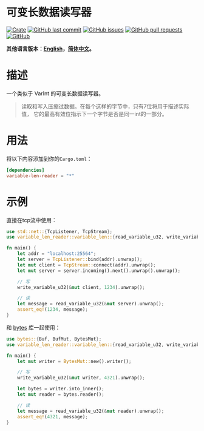 # 可变长数据读写器

[![Crate](https://img.shields.io/crates/v/variable-len-reader.svg)](https://crates.io/crates/variable-len-reader)
[![GitHub last commit](https://img.shields.io/github/last-commit/xuxiaocheng0201/variable-len-reader)](https://github.com/xuxiaocheng0201/variable-len-reader/commits/master)
[![GitHub issues](https://img.shields.io/github/issues-raw/xuxiaocheng0201/variable-len-reader)](https://github.com/xuxiaocheng0201/variable-len-reader/issues)
[![GitHub pull requests](https://img.shields.io/github/issues-pr/xuxiaocheng0201/variable-len-reader)](https://github.com/xuxiaocheng0201/variable-len-reader/pulls)
[![GitHub](https://img.shields.io/github/license/xuxiaocheng0201/variable-len-reader)](https://github.com/xuxiaocheng0201/variable-len-reader/blob/master/LICENSE)

**其他语言版本：[English](README.md)，[简体中文](README_zh.md)。**

# 描述

一个类似于 VarInt 的可变长数据读写器。

>读取和写入压缩过数据。在每个这样的字节中，只有7位将用于描述实际值，
它的最高有效位指示下一个字节是否是同一int的一部分。

# 用法

将以下内容添加到你的`Cargo.toml`：

```toml
[dependencies]
variable-len-reader = "*"
```


# 示例

直接在tcp流中使用：

```rust
use std::net::{TcpListener, TcpStream};
use variable_len_reader::variable_len::{read_variable_u32, write_variable_u32};

fn main() {
    let addr = "localhost:25564";
    let server = TcpListener::bind(addr).unwrap();
    let mut client = TcpStream::connect(addr).unwrap();
    let mut server = server.incoming().next().unwrap().unwrap();

    // 写
    write_variable_u32(&mut client, 1234).unwrap();

    // 读
    let message = read_variable_u32(&mut server).unwrap();
    assert_eq!(1234, message);
}
```

和 [bytes](https://crates.io/crates/bytes) 库一起使用：

```rust
use bytes::{Buf, BufMut, BytesMut};
use variable_len_reader::variable_len::{read_variable_u32, write_variable_u32};

fn main() {
    let mut writer = BytesMut::new().writer();

    // 写
    write_variable_u32(&mut writer, 4321).unwrap();

    let bytes = writer.into_inner();
    let mut reader = bytes.reader();

    // 读
    let message = read_variable_u32(&mut reader).unwrap();
    assert_eq!(4321, message);
}
```
